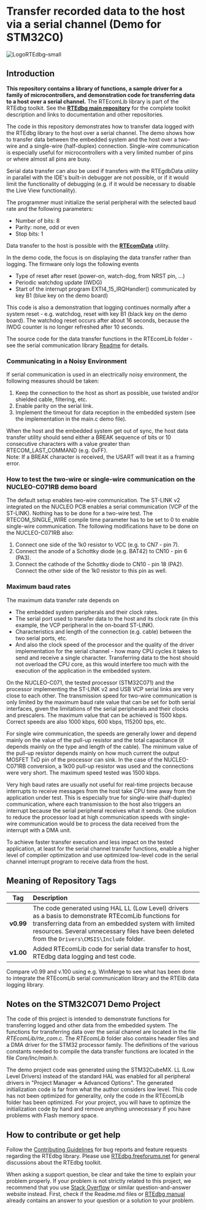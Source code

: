 # Transfer recorded data to the host via a serial channel (Demo for STM32C0)

![LogoRTEdbg–small](https://github.com/RTEdbg/RTEdbg/assets/144953452/e123f541-1d05-44ca-a85e-34a7abeded22)

## Introduction

**This repository contains a library of functions, a sample driver for a family of microcontrollers, and demonstration code for transferring data to a host over a serial channel.** 
The RTEcomLib library is part of the RTEdbg toolkit. See the **[RTEdbg main repository](https://github.com/RTEdbg/RTEdbg)** for the complete toolkit description and links to documentation and other repositories.

The code in this repository demonstrates how to transfer data logged with the RTEdbg library to the host over a serial channel. The demo shows how to transfer data between the embedded system and the host over a two-wire and a single-wire (half-duplex) connection. Single-wire communication is especially useful for microcontrollers with a very limited number of pins or where almost all pins are busy.

Serial data transfer can also be used if transfers with the RTEgdbData utility in parallel with the IDE's built-in debugger are not possible, or if it would limit the functionality of debugging (e.g. if it would be necessary to disable the Live View functionality).

The programmer must initialize the serial peripheral with the selected baud rate and the following parameters:

* Number of bits: 8
* Parity: none, odd or even
* Stop bits: 1

Data transfer to the host is possible with the **[RTEcomData](https://github.com/RTEdbg/RTEcomData)** utility.

In the demo code, the focus is on displaying the data transfer rather than logging. The firmware only logs the following events
- Type of reset after reset (power-on, watch-dog, from NRST pin, ...)
- Periodic watchdog update (IWDG)
- Start of the interrupt program EXTI4_15_IRQHandler() communicated by key B1 (blue key on the demo board)

This code is also a demonstration that logging continues normally after a system reset - e.g. watchdog, reset with key B1 (black key on the demo board). The watchdog reset occurs after about 16 seconds, because the IWDG counter is no longer refreshed after 10 seconds.

The source code for the data transfer functions in the RTEcomLib folder - see the serial communication library [Readme](./RTEcomLib/Readme.md) for details.

### Communicating in a Noisy Environment
If serial communication is used in an electrically noisy environment, the following measures should be taken:
1. Keep the connection to the host as short as possible, use twisted and/or shielded cable, filtering, etc.
2. Enable parity on the serial link.
3. Implement the timeout for data reception in the embedded system (see the implementation in the main.c demo file).

When the host and the embedded system get out of sync, the host data transfer utility should send either a BREAK sequence of bits or 10 consecutive characters with a value greater than RTECOM_LAST_COMMAND (e.g. 0xFF).
<br> Note: If a BREAK character is received, the USART will treat it as a framing error.

### How to test the two-wire or single-wire communication on the NUCLEO-C071RB demo board

The default setup enables two-wire communication. The ST-LINK v2 integrated on the NUCLEO PCB enables a serial communication (VCP of the ST-LINK). Nothing has to be done for a two-wire test. The RTECOM_SINGLE_WIRE compile time parameter has to be set to 0 to enable single-wire communication. The following modifications have to be done 
on the NUCLEO-C071RB also:
1. Connect one side of the 1k0 resistor to VCC (e.g. to CN7 - pin 7).
2. Connect the anode of a Schottky diode (e.g. BAT42) to CN10 - pin 6 (PA3).
3. Connect the cathode of the Schottky diode to CN10 - pin 18 (PA2). 
   <br> Connect the other side of the 1k0 resistor to this pin as well.

### Maximum baud rates
The maximum data transfer rate depends on
* The embedded system peripherals and their clock rates.
* The serial port used to transfer data to the host and its clock rate (in this example, the VCP peripheral in the on-board ST-LINK).
* Characteristics and length of the connection (e.g. cable) between the two serial ports, etc.
* And also the clock speed of the processor and the quality of the driver implementation for the serial channel - how many CPU cycles it takes to send and receive a single character. Transferring data to the host should not overload the CPU core, as this would interfere too much with the execution of the application in the embedded system.

On the NUCLEO-C071, the tested processor (STM32C071) and the processor implementing the ST-LINK v2 and USB VCP serial links are very close to each other. The transmission speed for two-wire communication is only limited by the maximum baud rate value that can be set for both serial interfaces, given the limitations of the serial peripherals and their clocks and prescalers. The maximum value that can be achieved is 1500 kbps. Correct speeds are also 1000 kbps, 600 kbps, 115200 bps, etc.

For single wire communication, the speeds are generally lower and depend mainly on the value of the pull-up resistor and the total capacitance (it depends mainly on the type and length of the cable). The minimum value of the pull-up resistor depends mainly on how much current the output MOSFET TxD pin of the processor can sink. In the case of the NUCLEO-C071RB conversion, a 1k00 pull-up resistor was used and the connections were very short. The maximum speed tested was 1500 kbps.

Very high baud rates are usually not useful for real-time projects because interrupts to receive messages from the host take CPU time away from the application under test. This is especially true for single-wire (half-duplex) communication, where each transmission to the host also triggers an interrupt because the serial peripheral receives what it sends. One solution to reduce the processor load at high communication speeds with single-wire communication would be to process the data received from the interrupt with a DMA unit.

To achieve faster transfer execution and less impact on the tested application, at least for the serial channel transfer functions, enable a higher level of compiler optimization and use optimized low-level code in the serial channel interrupt program to receive data from the host.

## Meaning of Repository Tags

|Tag|Description|
|:---:|:-----------|
| **v0.99** | The code generated using HAL LL (Low Level) drivers as a basis to demonstrate RTEcomLib functions for transferring data from an embedded system with limited resources. Several unnecessary files have been deleted from the `Drivers\CMSIS\Include` folder. |
| **v1.00** | Added RTEcomLib code for serial data transfer to host, RTEdbg data logging and test code. |

Compare v0.99 and v.100 using e.g. WinMerge to see what has been done to integrate the RTEcomLib serial communication library and the RTElib data logging library.

## Notes on the STM32C071 Demo Project
The code of this project is intended to demonstrate functions for transferring logged and other data from the embedded system. The functions for transferring data over the serial channel are located in the file *RTEcomLib/rte_com*.c. The *RTEcomLib* folder also contains header files and a DMA driver for the STM32 processor family. The definitions of the various constants needed to compile the data transfer functions are located in the file *Core/Inc/main.h*.

The demo project code was generated using the STM32CubeMX. LL (Low Level Drivers) instead of the standard HAL was enabled for all peripheral drivers in "Project Manager => Advanced Options". The generated initialization code is far from what the author considers low level. This code has not been optimized for generality, only the code in the RTEcomLib folder has been optimized. For your project, you will have to optimize the initialization code by hand and remove anything unnecessary if you have problems with Flash memory space.

## How to contribute or get help
Follow the [Contributing Guidelines](https://github.com/RTEdbg/RTEdbg/blob/master/docs/CONTRIBUTING.md) for bug reports and feature requests regarding the RTEdbg library. 
Please use [RTEdbg.freeforums.net](https://rtedbg.freeforums.net/) for general discussions about the RTEdbg toolkit.

When asking a support question, be clear and take the time to explain your problem properly. If your problem is not strictly related to this project, we recommend that you use [Stack Overflow](https://stackoverflow.com/) or similar question-and-answer website instead. First, check if the Readme.md files or [RTEdbg manual](https://github.com/RTEdbg/RTEdbg/releases/download/Documentation/RTEdbg.library.and.tools.manual.pdf) already contains an answer to your question or a solution to your problem.
